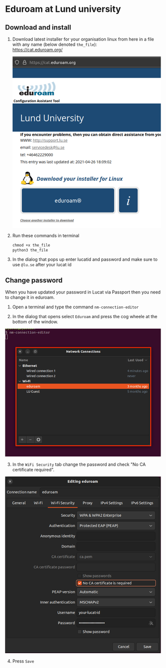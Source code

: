 # Eduroam at Lund university

## Download and install

1. Download latest installer for your organisation linux from here in a file with any name (below denoted `the_file`):  
https://cat.eduroam.org/

    ![Edit](download-eduroam.png)


2. Run these commands in terminal
    ```
    chmod +x the_file
    python3 the_file
    ```

3. In the dialog that pops up enter lucatid and password and make sure to use `@lu.se` after your lucat id 


## Change password

When you have updated your password in Lucat via Passport then you need to change it in eduroam.

1. Open a terminal and type the command `nm-connection-editor`

2. In the dialog that opens select `Eduroam` and press the cog wheele at the bottom of the window.

![Edit](nm-ce-1.png)

3. In the `WiFi Security` tab change the password and check "No CA certificate required".

![Edit](nm-ce-2.png)

4. Press `Save`

